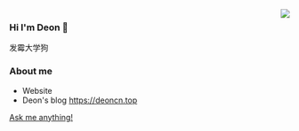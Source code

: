 <img align="right" src="https://github-readme-stats.amowu26.vercel.app/api?username=deoncn" />

### Hi I'm Deon 👋

发霉大学狗 

### About me

- Website 
- Deon's blog https://deoncn.top

[Ask me anything!](https://github.com/deoncn/deoncn/issues/new)
